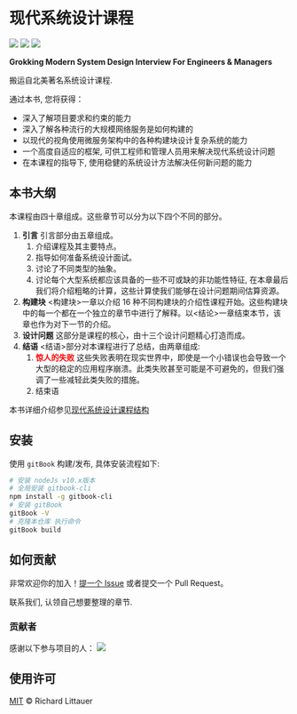 # 现代系统设计课程

<img src="https://img.shields.io/github/forks/ITTranlationClub/ModernSystemDesignInterview?style=social" />&nbsp;<img src="https://img.shields.io/github/watchers/ITTranlationClub/ModernSystemDesignInterview?style=social" />&nbsp;<img src="https://img.shields.io/github/stars/ITTranlationClub/ModernSystemDesignInterview?style=social" />

**Grokking Modern System Design Interview For Engineers & Managers**

搬运自北美著名系统设计课程.

通过本书, 您将获得：

- 深入了解项目要求和约束的能力
- 深入了解各种流行的大规模网络服务是如何构建的
- 以现代的视角使用微服务架构中的各种构建块设计复杂系统的能力
- 一个高度自适应的框架, 可供工程师和管理人员用来解决现代系统设计问题
- 在本课程的指导下, 使用稳健的系统设计方法解决任何新问题的能力

## 本书大纲

本课程由四十章组成。这些章节可以分为以下四个不同的部分。

1. **引言** 引言部分由五章组成。
   1. 介绍课程及其主要特点。
   2. 指导如何准备系统设计面试。
   3. 讨论了不同类型的抽象。
   4. 讨论每个大型系统都应该具备的一些不可或缺的非功能性特征, 在本章最后我们将介绍粗略的计算，这些计算使我们能够在设计问题期间估算资源。
2. **构建块**  <构建块>一章以介绍 16 种不同构建块的介绍性课程开始。这些构建块中的每一个都在一个独立的章节中进行了解释。以<结论>一章结束本节，该章也作为对下一节的介绍。
3. **设计问题** 这部分是课程的核心，由十三个设计问题精心打造而成。
4. **结语** <结语>部分对本课程进行了总结，由两章组成:
   1. <font color=red>**惊人的失败**</font> 这些失败表明在现实世界中，即使是一个小错误也会导致一个大型的稳定的应用程序崩溃。此类失败甚至可能是不可避免的，但我们强调了一些减轻此类失败的措施。
   2. 结束语

本书详细介绍参见[现代系统设计课程结构](简介/现代系统设计课程结构.md)

## 安装

使用 `gitBook` 构建/发布, 具体安装流程如下:

```sh
# 安装 nodeJs v10.x版本
# 全局安装 gitbook-cli 
npm install -g gitbook-cli
# 安装 gitBook
gitBook -V
# 克隆本仓库 执行命令
gitBook build
```

## 如何贡献

非常欢迎你的加入！[提一个 Issue](https://github.com/ITTranlationClub/ModernSystemDesignInterview/issues/new) 或者提交一个 Pull Request。

联系我们, 认领自己想要整理的章节.

### 贡献者

感谢以下参与项目的人：
<a href="graphs/contributors"><img src="https://opencollective.com/modernsystemdesigninterview/contributors.svg?width=890&button=false" /></a>


## 使用许可

[MIT](LICENSE) © Richard Littauer